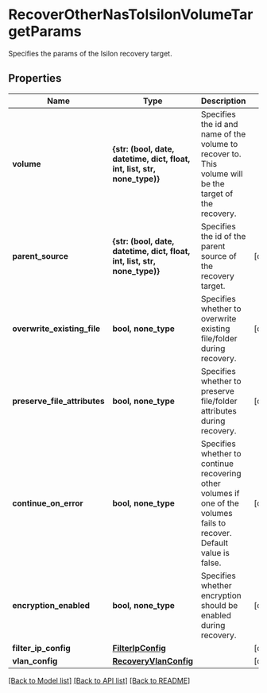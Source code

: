 # RecoverOtherNasToIsilonVolumeTargetParams

Specifies the params of the Isilon recovery target.

## Properties
Name | Type | Description | Notes
------------ | ------------- | ------------- | -------------
**volume** | **{str: (bool, date, datetime, dict, float, int, list, str, none_type)}** | Specifies the id and name of the volume to recover to. This volume will be the target of the recovery. | 
**parent_source** | **{str: (bool, date, datetime, dict, float, int, list, str, none_type)}** | Specifies the id of the parent source of the recovery target. | [optional] 
**overwrite_existing_file** | **bool, none_type** | Specifies whether to overwrite existing file/folder during recovery. | [optional] 
**preserve_file_attributes** | **bool, none_type** | Specifies whether to preserve file/folder attributes during recovery. | [optional] 
**continue_on_error** | **bool, none_type** | Specifies whether to continue recovering other volumes if one of the volumes fails to recover. Default value is false. | [optional] 
**encryption_enabled** | **bool, none_type** | Specifies whether encryption should be enabled during recovery. | [optional] 
**filter_ip_config** | [**FilterIpConfig**](FilterIpConfig.md) |  | [optional] 
**vlan_config** | [**RecoveryVlanConfig**](RecoveryVlanConfig.md) |  | [optional] 

[[Back to Model list]](../README.md#documentation-for-models) [[Back to API list]](../README.md#documentation-for-api-endpoints) [[Back to README]](../README.md)


